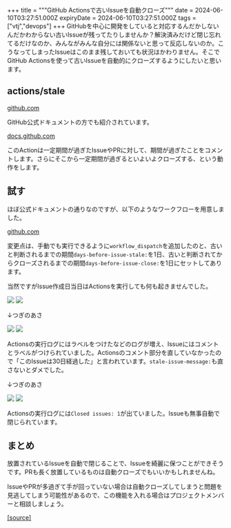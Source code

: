 +++
title = """GitHub Actionsで古いIssueを自動クローズ"""
date = 2024-06-10T03:27:51.000Z
expiryDate = 2024-06-10T03:27:51.000Z
tags = ["vtj","devops"]
+++
GitHubを中心に開発をしていると対応するんだかしないんだかわからない古いIssueが残ってたりしませんか？解決済みだけど閉じ忘れてるだけなのか、みんながみんな自分には関係ないと思って反応しないのか。こうなってしまったIssueはこのまま残しておいても状況はかわりません。そこでGitHub Actionsを使って古いIssueを自動的にクローズするようにしたいと思います。

actions/stale
-------------

[github.com](https://github.com/actions/stale)

GitHub公式ドキュメントの方でも紹介されています。

[docs.github.com](https://docs.github.com/ja/actions/managing-issues-and-pull-requests/closing-inactive-issues)

このActionは一定期間が過ぎたIssueやPRに対して、期間が過ぎたことをコメントします。さらにそこから一定期間が過ぎるといよいよクローズする、という動作をします。

試す
--

ほぼ公式ドキュメントの通りなのですが、以下のようなワークフローを用意しました。

[github.com](https://github.com/VirtualTech-DevOps/close-inactive-issues-demo/blob/main/.github/workflows/close-inactive-issues.yaml)

変更点は、手動でも実行できるように`workflow_dispatch`を追加したのと、古いと判断されるまでの期間`days-before-issue-stale:`を1日、古いと判断されてからクローズされるまでの期間`days-before-issue-close:`を1日にセットしてあります。

当然ですがIssue作成日当日はActionsを実行しても何も起きませんでした。

![](https://cdn-ak.f.st-hatena.com/images/fotolife/v/virtualtech/20240610/20240610122753.png) ![](https://cdn-ak.f.st-hatena.com/images/fotolife/v/virtualtech/20240610/20240610122755.png)

↓つぎのあさ

![](https://cdn-ak.f.st-hatena.com/images/fotolife/v/virtualtech/20240610/20240610122758.png) ![](https://cdn-ak.f.st-hatena.com/images/fotolife/v/virtualtech/20240610/20240610122801.png)

Actionsの実行ログにはラベルをつけたなどのログが増え、Issueにはコメントとラベルがつけられていました。Actionsのコメント部分を直していなかったので「このIssueは30日経過した」と言われています。`stale-issue-message:`も直さないとダメでした。

↓つぎのあさ

![](https://cdn-ak.f.st-hatena.com/images/fotolife/v/virtualtech/20240610/20240610122808.png) ![](https://cdn-ak.f.st-hatena.com/images/fotolife/v/virtualtech/20240610/20240610122804.png)

Actionsの実行ログには`Closed issues: 1`が出ていました。Issueも無事自動で閉じられています。

まとめ
---

放置されているIssueを自動で閉じることで、Issueを綺麗に保つことができそうです。PRも長く放置しているものは自動クローズでもいいかもしれませんね。

IssueやPRが多過ぎて手が回っていない場合は自動クローズしてしまうと問題を見逃してしまう可能性があるので、この機能を入れる場合はプロジェクトメンバーと相談しましょう。

[[source]](https://devops-blog.virtualtech.jp/entry/20240610/1717990071)
